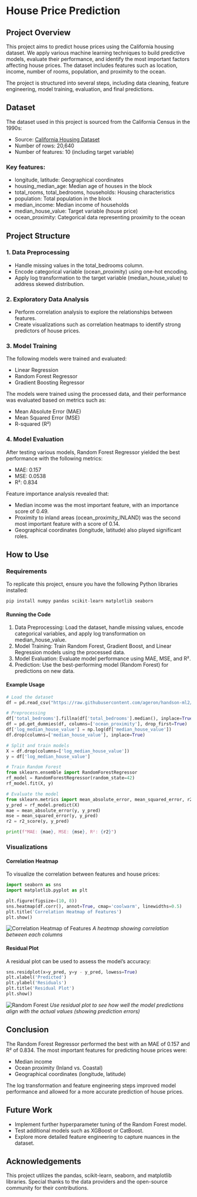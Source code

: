 # House Price Prediction

## Project Overview

This project aims to predict house prices using the California housing dataset. We apply various machine learning techniques to build predictive models, evaluate their performance, and identify the most important factors affecting house prices. The dataset includes features such as location, income, number of rooms, population, and proximity to the ocean.

The project is structured into several steps, including data cleaning, feature engineering, model training, evaluation, and final predictions.

## Dataset

The dataset used in this project is sourced from the California Census in the 1990s:

- Source: [California Housing Dataset](https://raw.githubusercontent.com/ageron/handson-ml2/master/datasets/housing/housing.csv)
- Number of rows: 20,640
- Number of features: 10 (including target variable)

### Key features:

- longitude, latitude: Geographical coordinates
- housing_median_age: Median age of houses in the block
- total_rooms, total_bedrooms, households: Housing characteristics
- population: Total population in the block
- median_income: Median income of households
- median_house_value: Target variable (house price)
- ocean_proximity: Categorical data representing proximity to the ocean

## Project Structure

### 1.	Data Preprocessing
- Handle missing values in the total_bedrooms column.
- Encode categorical variable (ocean_proximity) using one-hot encoding.
- Apply log transformation to the target variable (median_house_value) to address skewed distribution.
### 2.	Exploratory Data Analysis
- Perform correlation analysis to explore the relationships between features.
- Create visualizations such as correlation heatmaps to identify strong predictors of house prices.
### 3.	Model Training
The following models were trained and evaluated:
- Linear Regression
- Random Forest Regressor
- Gradient Boosting Regressor

The models were trained using the processed data, and their performance was evaluated based on metrics such as:
- Mean Absolute Error (MAE)
- Mean Squared Error (MSE)
- R-squared (R²)
### 4.	Model Evaluation
After testing various models, Random Forest Regressor yielded the best performance with the following metrics:
- MAE: 0.157
- MSE: 0.0538
- R²: 0.834

Feature importance analysis revealed that:
- Median income was the most important feature, with an importance score of 0.49.
- Proximity to inland areas (ocean_proximity_INLAND) was the second most important feature with a score of 0.14.
- Geographical coordinates (longitude, latitude) also played significant roles.

## How to Use

### Requirements

To replicate this project, ensure you have the following Python libraries installed:
```python
pip install numpy pandas scikit-learn matplotlib seaborn
```
#### Running the Code

1.	Data Preprocessing: Load the dataset, handle missing values, encode categorical variables, and apply log transformation on median_house_value.
2.	Model Training: Train Random Forest, Gradient Boost, and Linear Regression models using the processed data.
3.	Model Evaluation: Evaluate model performance using MAE, MSE, and R².
4.	Prediction: Use the best-performing model (Random Forest) for predictions on new data.

#### Example Usage
```python
# Load the dataset
df = pd.read_csv("https://raw.githubusercontent.com/ageron/handson-ml2/master/datasets/housing/housing.csv")

# Preprocessing
df['total_bedrooms'].fillna(df['total_bedrooms'].median(), inplace=True)
df = pd.get_dummies(df, columns=['ocean_proximity'], drop_first=True)
df['log_median_house_value'] = np.log(df['median_house_value'])
df.drop(columns=['median_house_value'], inplace=True)

# Split and train models
X = df.drop(columns=['log_median_house_value'])
y = df['log_median_house_value']

# Train Random Forest
from sklearn.ensemble import RandomForestRegressor
rf_model = RandomForestRegressor(random_state=42)
rf_model.fit(X, y)

# Evaluate the model
from sklearn.metrics import mean_absolute_error, mean_squared_error, r2_score
y_pred = rf_model.predict(X)
mae = mean_absolute_error(y, y_pred)
mse = mean_squared_error(y, y_pred)
r2 = r2_score(y, y_pred)

print(f"MAE: {mae}, MSE: {mse}, R²: {r2}")
```

### Visualizations

#### Correlation Heatmap

To visualize the correlation between features and house prices:
```python
import seaborn as sns
import matplotlib.pyplot as plt

plt.figure(figsize=(10, 8))
sns.heatmap(df.corr(), annot=True, cmap='coolwarm', linewidths=0.5)
plt.title('Correlation Heatmap of Features')
plt.show()
```
![Correlation Heatmap of Features](img/correlation_heatmap_result.png)
*A heatmap showing correlation between each columns*

#### Residual Plot

A residual plot can be used to assess the model’s accuracy:
```python
sns.residplot(x=y_pred, y=y - y_pred, lowess=True)
plt.xlabel('Predicted')
plt.ylabel('Residuals')
plt.title('Residual Plot')
plt.show()
```
![Random Forest](img/residual_plot_result.png)
*Use residual plot to see how well the model predictions align with the actual values (showing prediction errors)*

## Conclusion
The Random Forest Regressor performed the best with an MAE of 0.157 and R² of 0.834. The most important features for predicting house prices were:

- Median income
- Ocean proximity (Inland vs. Coastal)
- Geographical coordinates (longitude, latitude)

The log transformation and feature engineering steps improved model performance and allowed for a more accurate prediction of house prices.

## Future Work
- Implement further hyperparameter tuning of the Random Forest model.
- Test additional models such as XGBoost or CatBoost.
- Explore more detailed feature engineering to capture nuances in the dataset.

## Acknowledgements

This project utilizes the pandas, scikit-learn, seaborn, and matplotlib libraries. Special thanks to the data providers and the open-source community for their contributions.